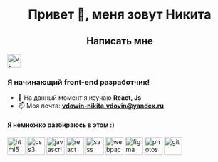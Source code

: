 <h1 align="center">Привет 👋, меня зовут Никита</h1>
<h2 align="center">Написать мне</h2>
<a href="https://vk.com/stawlie"><img align="center" src="https://www.vectorlogo.zone/logos/vk/vk-tile.svg" alt="vk" width="30" height="30" /></a>
<h3>Я начинающий front-end разработчик!</h3>

- 🌱 На данный момент я изучаю **React, Js**
- 📫 Моя почта:  **vdowin-nikita.vdovin@yandex.ru**

<h4>Я немножко разбираюсь в этом :)</h4>
<p align="left">
<img src="https://devicons.github.io/devicon/devicon.git/icons/html5/html5-original-wordmark.svg" alt="html5" width="40" height="40"/> 
<img src="https://devicons.github.io/devicon/devicon.git/icons/css3/css3-original-wordmark.svg" alt="css3" width="40" height="40"/> 
<img src="https://devicons.github.io/devicon/devicon.git/icons/javascript/javascript-original.svg" alt="javascript" width="40" height="40"/> 
<img src="https://devicons.github.io/devicon/devicon.git/icons/react/react-original-wordmark.svg" alt="react" width="40" height="40"/> 
<img src="https://devicons.github.io/devicon/devicon.git/icons/sass/sass-original.svg" alt="sass" width="40" height="40"/> 
<img src="https://devicons.github.io/devicon/devicon.git/icons/webpack/webpack-original.svg" alt="webpack" width="40" height="40"/>
<img src="https://www.vectorlogo.zone/logos/figma/figma-icon.svg" alt="figma" width="40" height="40"/> 
<img src="https://devicons.github.io/devicon/devicon.git/icons/photoshop/photoshop-plain.svg" alt="photoshop" width="40" height="40"/> 
<img src="https://www.vectorlogo.zone/logos/git-scm/git-scm-icon.svg" alt="git" width="40" height="40"/> 
</p>


